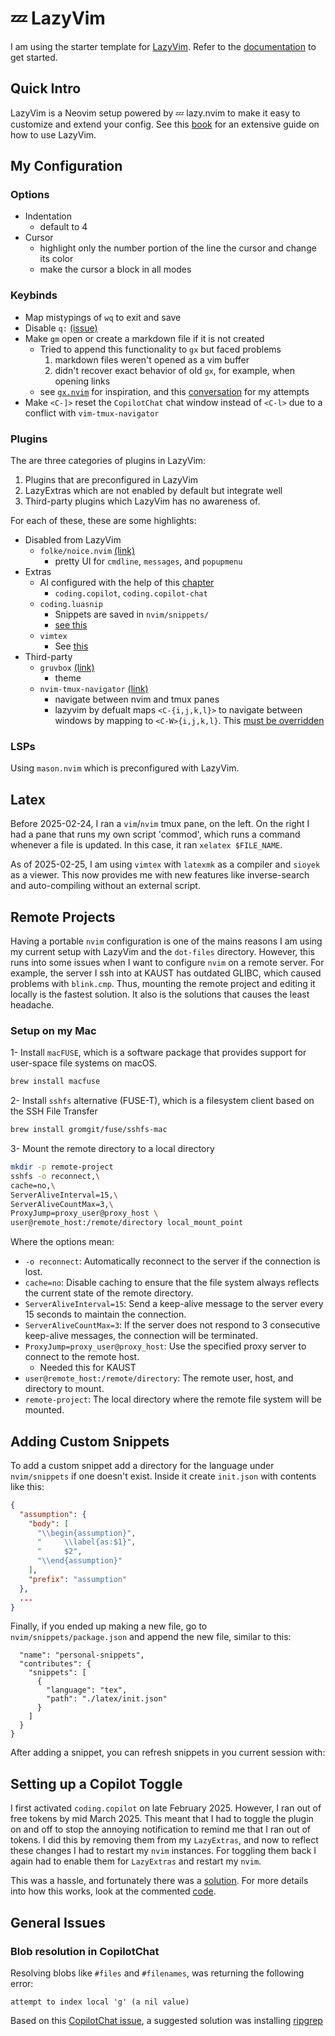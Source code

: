 # 💤 LazyVim

I am using the starter template for [LazyVim](https://github.com/LazyVim/LazyVim).
Refer to the [documentation](https://lazyvim.github.io/installation) to get started.

## Quick Intro

LazyVim is a Neovim setup powered by 💤 lazy.nvim to make it easy to customize
and extend your config. See this
[book](https://lazyvim-ambitious-devs.phillips.codes/) for an extensive guide
on how to use LazyVim.

## My Configuration

### Options

- Indentation
  - default to 4
- Cursor
  - highlight only the number portion of the line the cursor and change its color
  - make the cursor a block in all modes

### Keybinds

- Map mistypings of `wq` to exit and save
- Disable `q:` [(issue)](https://github.com/Saghen/blink.cmp/issues/893)
- Make `gm` open or create a markdown file if it is not created
  - Tried to append this functionality to `gx` but faced problems
    1. markdown files weren't opened as a vim buffer
    2. didn't recover exact behavior of old `gx`, for example, when opening
       links
  - see [`gx.nvim`](https://github.com/chrishrb/gx.nvim/tree/main) for
    inspiration, and this
    [conversation](https://chatgpt.com/share/67d5b8a5-b41c-800d-ba77-980e83f9d695)
    for my attempts
- Make `<C-]>` reset the `CopilotChat` chat window instead of `<C-l>` due to a
conflict with `vim-tmux-navigator`

### Plugins

The are three categories of plugins in LazyVim:

1. Plugins that are preconfigured in LazyVim
2. LazyExtras which are not enabled by default but integrate well
3. Third-party plugins which LazyVim has no awareness of.

For each of these, these are some highlights:

- Disabled from LazyVim
  - `folke/noice.nvim` [(link)](https://github.com/folke/noice.nvim)
    - pretty UI for `cmdline`, `messages`, and `popupmenu`
- Extras
  - AI configured with the help of this [chapter](https://lazyvim-ambitious-devs.phillips.codes/course/chapter-16/)
    - `coding.copilot`, `coding.copilot-chat`
  - `coding.luasnip`
    - Snippets are saved in `nvim/snippets/`
    - [see this](#adding-custom-snippets)
  - `vimtex`
    - See [this](#latex)
- Third-party
  - `gruvbox` [(link)](https://github.com/ellisonleao/gruvbox.nvim)
    - theme
  - `nvim-tmux-navigator` [(link)](https://github.com/christoomey/vim-tmux-navigator)
    - navigate between nvim and tmux panes
    - lazyvim by defualt maps `<C-{i,j,k,l}>` to navigate between windows by
      mapping to `<C-W>{i,j,k,l}`. This [must be
      overridden](https://www.lazyvim.org/configuration/plugins#%EF%B8%8F-adding--disabling-plugin-keymaps)

### LSPs

Using `mason.nvim` which is preconfigured with LazyVim.

## Latex

Before 2025-02-24, I ran a `vim`/`nvim` tmux pane, on the left. On the right I
had a pane that runs my own script 'commod', which runs a command whenever a
file is updated. In this case, it ran `xelatex $FILE_NAME`.

As of 2025-02-25, I am using `vimtex` with `latexmk` as a compiler and
`sioyek` as a viewer. This now provides me with new features like inverse-search and
auto-compiling without an external script.

## Remote Projects

Having a portable `nvim` configuration is one of the mains reasons I am using
my current setup with LazyVim and the `dot-files` directory. However, this runs
into some issues when I want to configure `nvim` on a remote server. For
example, the server I ssh into at KAUST has outdated GLIBC, which caused
problems with `blink.cmp`. Thus, mounting the remote project and editing it
locally is the fastest solution. It also is the solutions that causes the least
headache.

### Setup on my Mac

1- Install `macFUSE`, which is a software package that provides support for
user-space file systems on macOS.

```bash
brew install macfuse
```

2- Install `sshfs` alternative (FUSE-T), which is a filesystem client based on
the SSH File Transfer

```bash
brew install gromgit/fuse/sshfs-mac
```

3- Mount the remote directory to a local directory

```bash
mkdir -p remote-project
sshfs -o reconnect,\
cache=no,\
ServerAliveInterval=15,\
ServerAliveCountMax=3,\
ProxyJump=proxy_user@proxy_host \
user@remote_host:/remote/directory local_mount_point
```

Where the options mean:

- `-o reconnect`: Automatically reconnect to the server if the connection is
  lost.
- `cache=no`: Disable caching to ensure that the file system always reflects
  the current state of the remote directory.
- `ServerAliveInterval=15`: Send a keep-alive message to the server every 15
  seconds to maintain the connection.
- `ServerAliveCountMax=3`: If the server does not respond to 3 consecutive
  keep-alive messages, the connection will be terminated.
- `ProxyJump=proxy_user@proxy_host`: Use the specified proxy server to connect
  to the remote host.
  - Needed this for KAUST
- `user@remote_host:/remote/directory`: The remote user, host, and directory to
  mount.
- `remote-project`: The local directory where the remote file system will be mounted.

## Adding Custom Snippets

To add a custom snippet add a directory for the language under `nvim/snippets`
if one doesn't exist. Inside it create `init.json` with contents like this:

```json
{
  "assumption": {
    "body": [
      "\\begin{assumption}",
      "     \\label{as:$1}",
      "     $2",
      "\\end{assumption}"
    ],
    "prefix": "assumption"
  },
  ...
}
```

Finally, if you ended up making a new file, go to `nvim/snippets/package.json` and append the new file, similar to this:

```json{
  "name": "personal-snippets",
  "contributes": {
    "snippets": [
      {
        "language": "tex",
        "path": "./latex/init.json"
      }
    ]
  }
}
```

After adding a snippet, you can refresh snippets in you current session with:

<!--TODO-->

## Setting up a Copilot Toggle

I first activated `coding.copilot` on late February 2025. However, I ran out
of free tokens by mid March 2025. This meant that I had to toggle the plugin
on and off to stop the annoying notification to remind me that I ran out of
tokens. I did this by removing them from my `LazyExtras`, and now to reflect
these changes I had to restart my `nvim` instances. For toggling them back I
again had to enable them for `LazyExtras` and restart my `nvim`.

This was a hassle, and fortunately there was a
[solution](https://github.com/LazyVim/LazyVim/discussions/4232). For more
details into how this works, look at the commented
[code](./lua/plugins/snacks.lua).

## General Issues

### Blob resolution in CopilotChat

Resolving blobs like `#files` and `#filenames`, was returning the following error:

```
attempt to index local 'g' (a nil value)
```

Based on this [CopilotChat
issue](https://github.com/CopilotC-Nvim/CopilotChat.nvim/issues/1066), a
suggested solution was installing
[ripgrep](https://github.com/BurntSushi/ripgrep)
